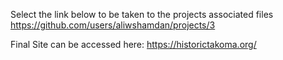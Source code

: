 Select the link below to be taken to the projects associated files 
https://github.com/users/aliwshamdan/projects/3

Final Site can be accessed here: https://historictakoma.org/
